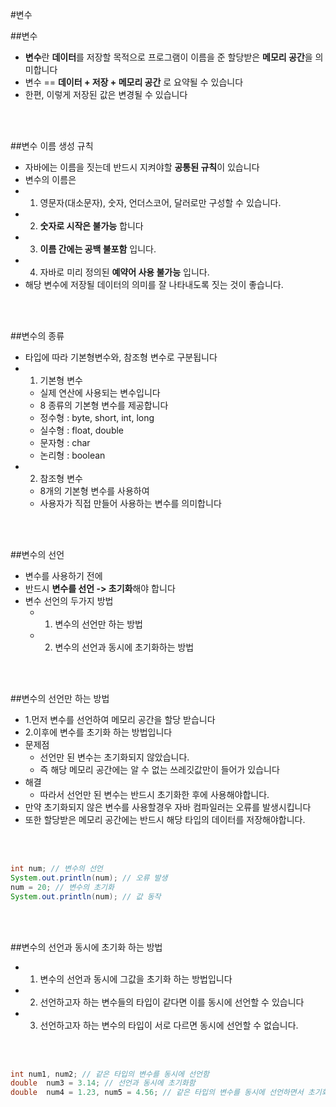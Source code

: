 #변수

##변수
- **변수**란 **데이터**를 저장할 목적으로 프로그램이 이름을 준 할당받은 **메모리 공간**을 의미합니다
- 변수 == **데이터 + 저장 + 메모리 공간** 로 요약될 수 있습니다
- 한편, 이렇게 저장된 값은 변경될 수 있습니다

<br><br>

##변수 이름 생성 규칙
- 자바에는 이름을 짓는데 반드시 지켜야할 **공통된 규칙**이 있습니다
- 변수의 이름은
- 1. 영문자(대소문자), 숫자, 언더스코어, 달러로만 구성할 수 있습니다.
- 2. **숫자로 시작은 불가능** 합니다
- 3. **이름 간에는 공백 불포함** 입니다.
- 4. 자바로 미리 정의된 **예약어 사용 불가능** 입니다.
- 해당 변수에 저장될 데이터의 의미를 잘 나타내도록 짓는 것이 좋습니다.

<br><br>

##변수의 종류
- 타입에 따라 기본형변수와, 참조형 변수로 구분됩니다
- 1. 기본형 변수
	- 실제 연산에 사용되는 변수입니다
	- 8 종류의 기본형 변수를 제공합니다
	- 정수형 : byte, short, int, long
	- 실수형 : float, double
	- 문자형 : char
	- 논리형 : boolean
- 2. 참조형 변수
	- 8개의 기본형 변수를 사용하여
	- 사용자가 직접 만들어 사용하는 변수를 의미합니다

<br><br>

##변수의 선언
- 변수를 사용하기 전에
- 반드시 **변수를 선언 -> 초기화**해야 합니다
- 변수 선언의 두가지 방법
	- 1. 변수의 선언만 하는 방법
	- 2. 변수의 선언과 동시에 초기화하는 방법

<br><br>

##변수의 선언만 하는 방법
- 1.먼저 변수를 선언하여 메모리 공간을 할당 받습니다
- 2.이후에 변수를 초기화 하는 방법입니다
- 문제점
	- 선언만 된 변수는 초기화되지 않았습니다.
	- 즉 해당 메모리 공간에는 알 수 없는 쓰레깃값만이 들어가 있습니다
- 해결
	- 따라서 선언만 된 변수는 반드시 초기화한 후에 사용해야합니다.
- 만약 초기화되지 않은 변수를 사용할경우 자바 컴파일러는 오류를 발생시킵니다
- 또한 할당받은 메모리 공간에는 반드시 해당 타입의 데이터를 저장해야합니다.

<br><br>

```java
int	num; // 변수의 선언
System.out.println(num); // 오류 발생
num = 20; // 변수의 초기화
System.out.println(num); // 값 동작
```

<br><br>

##변수의 선언과 동시에 초기화 하는 방법
- 1. 변수의 선언과 동시에 그값을 초기화 하는 방법입니다
- 2. 선언하고자 하는 변수들의 타입이 같다면 이를 동시에 선언할 수 있습니다
- 3. 선언하고자 하는 변수의 타입이 서로 다르면 동시에 선언할 수 없습니다.

<br><br>

```java
int	num1, num2; // 같은 타입의 변수를 동시에 선언함
double	num3 = 3.14; // 선언과 동시에 초기화함
double	num4 = 1.23, num5 = 4.56; // 같은 타입의 변수를 동시에 선언하면서 초기화
```
<br><br>



